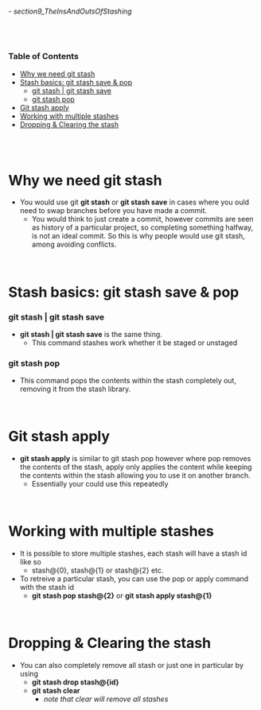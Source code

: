 ###### - section9_TheInsAndOutsOfStashing

<br>

<!-- Table of Contents -->

### Table of Contents
- [Why we need git stash](#why-we-need-git-stash)
- [Stash basics: git stash save & pop](#stash-basics-git-stash-save--pop)
    - [git stash | git stash save](#git-stash--git-stash-save)
    - [git stash pop](#git-stash-pop)
- [Git stash apply](#git-stash-apply)
- [Working with multiple stashes](#working-with-multiple-stashes)
- [Dropping & Clearing the stash](#dropping--clearing-the-stash)

<br>
<br>

# Why we need git stash
* You would use git **git stash** or **git stash save** in cases where you ould need to swap branches before you have made a commit.
    * You would think to just create a commit, however commits are seen as history of a particular project, so completing something halfway, is not an ideal commit. So this is why people would use git stash, among avoiding conflicts.

<br>

#  Stash basics: git stash save & pop
### **git stash | git stash save**
* **git stash | git stash save** is the same thing. 
    * This command stashes work whether it be staged or unstaged 

### **git stash pop**
* This command pops the contents within the stash completely out, removing it from the stash library. 

<br>

# Git stash apply
* **git stash apply** is similar to git stash pop however where pop removes the contents of the stash, apply only applies the content while keeping the contents within the stash allowing you to use it on another branch.
    * Essentially your could use this repeatedly

<br>

# Working with multiple stashes
* It is possible to store multiple stashes, each stash will have a stash id like so
    * stash@{0}, stash@{1} or stash@{2} etc.
* To retreive a particular stash, you can use the pop or apply command with the stash id
    * **git stash pop stash@{2}** or **git stash apply stash@{1}**

<br>

# Dropping & Clearing the stash
* You can also completely remove all stash or just one in particular by using
    * **git stash drop stash@{id}**
    * **git stash clear**
        * _note that clear will remove all stashes_
